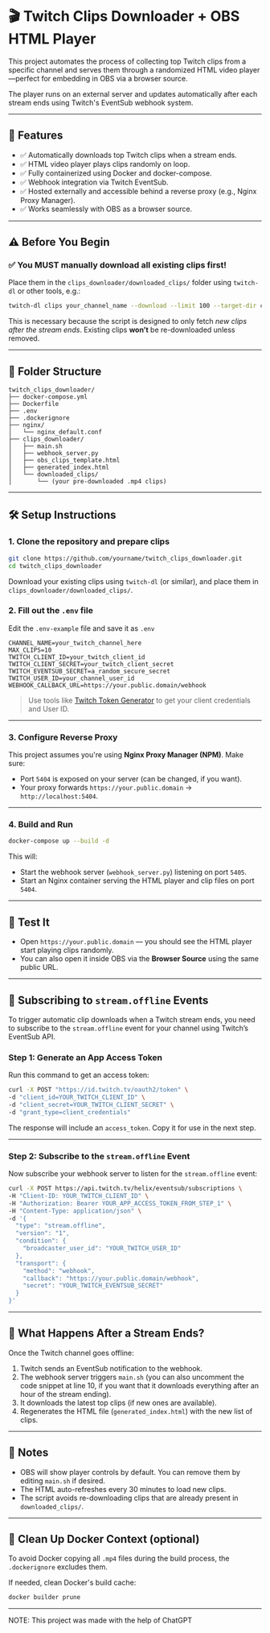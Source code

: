 # 🎬 Twitch Clips Downloader + OBS HTML Player

This project automates the process of collecting top Twitch clips from a specific channel and serves them through a randomized HTML video player—perfect for embedding in OBS via a browser source.

The player runs on an external server and updates automatically after each stream ends using Twitch's EventSub webhook system.

---

## 🔧 Features

* ✅ Automatically downloads top Twitch clips when a stream ends.
* ✅ HTML video player plays clips randomly on loop.
* ✅ Fully containerized using Docker and docker-compose.
* ✅ Webhook integration via Twitch EventSub.
* ✅ Hosted externally and accessible behind a reverse proxy (e.g., Nginx Proxy Manager).
* ✅ Works seamlessly with OBS as a browser source.

---

## ⚠️ Before You Begin

### ✅ You MUST manually download all existing clips first!

Place them in the `clips_downloader/downloaded_clips/` folder using `twitch-dl` or other tools, e.g.:

```bash
twitch-dl clips your_channel_name --download --limit 100 --target-dir clips_downloader/downloaded_clips
```

This is necessary because the script is designed to only fetch *new clips after the stream ends*. Existing clips **won’t** be re-downloaded unless removed.

---

## 📁 Folder Structure

```
twitch_clips_downloader/
├── docker-compose.yml
├── Dockerfile
├── .env
├── .dockerignore
├── nginx/
│   └── nginx_default.conf
├── clips_downloader/
│   ├── main.sh
│   ├── webhook_server.py
│   ├── obs_clips_template.html
│   ├── generated_index.html
│   └── downloaded_clips/
│       └── (your pre-downloaded .mp4 clips)
```

---

## 🛠️ Setup Instructions

### 1. Clone the repository and prepare clips

```bash
git clone https://github.com/yourname/twitch_clips_downloader.git
cd twitch_clips_downloader
```

Download your existing clips using `twitch-dl` (or similar), and place them in `clips_downloader/downloaded_clips/`.

### 2. Fill out the `.env` file

Edit the `.env-example` file and save it as `.env`

```dotenv
CHANNEL_NAME=your_twitch_channel_here
MAX_CLIPS=10
TWITCH_CLIENT_ID=your_twitch_client_id
TWITCH_CLIENT_SECRET=your_twitch_client_secret
TWITCH_EVENTSUB_SECRET=a_random_secure_secret
TWITCH_USER_ID=your_channel_user_id
WEBHOOK_CALLBACK_URL=https://your.public.domain/webhook
```

> Use tools like [Twitch Token Generator](https://twitchtokengenerator.com/) to get your client credentials and User ID.

---

### 3. Configure Reverse Proxy

This project assumes you're using **Nginx Proxy Manager (NPM)**. Make sure:

* Port `5404` is exposed on your server (can be changed, if you want).
* Your proxy forwards `https://your.public.domain` → `http://localhost:5404`.

---

### 4. Build and Run

```bash
docker-compose up --build -d
```

This will:

* Start the webhook server (`webhook_server.py`) listening on port `5405`.
* Start an Nginx container serving the HTML player and clip files on port `5404`.

---

## 🧪 Test It

* Open `https://your.public.domain` — you should see the HTML player start playing clips randomly.
* You can also open it inside OBS via the **Browser Source** using the same public URL.

---

## 🔁 Subscribing to `stream.offline` Events

To trigger automatic clip downloads when a Twitch stream ends, you need to subscribe to the `stream.offline` event for your channel using Twitch’s EventSub API.

### Step 1: Generate an App Access Token

Run this command to get an access token:

```bash
curl -X POST "https://id.twitch.tv/oauth2/token" \
-d "client_id=YOUR_TWITCH_CLIENT_ID" \
-d "client_secret=YOUR_TWITCH_CLIENT_SECRET" \
-d "grant_type=client_credentials"
```

The response will include an `access_token`. Copy it for use in the next step.

---

### Step 2: Subscribe to the `stream.offline` Event

Now subscribe your webhook server to listen for the `stream.offline` event:

```bash
curl -X POST https://api.twitch.tv/helix/eventsub/subscriptions \
-H "Client-ID: YOUR_TWITCH_CLIENT_ID" \
-H "Authorization: Bearer YOUR_APP_ACCESS_TOKEN_FROM_STEP_1" \
-H "Content-Type: application/json" \
-d '{
  "type": "stream.offline",
  "version": "1",
  "condition": {
    "broadcaster_user_id": "YOUR_TWITCH_USER_ID"
  },
  "transport": {
    "method": "webhook",
    "callback": "https://your.public.domain/webhook",
    "secret": "YOUR_TWITCH_EVENTSUB_SECRET"
  }
}'
```

---

## 🔁 What Happens After a Stream Ends?

Once the Twitch channel goes offline:

1. Twitch sends an EventSub notification to the webhook.
2. The webhook server triggers `main.sh` (you can also uncomment the code snippet at line 10, if you want that it downloads everything after an hour of the stream ending).
3. It downloads the latest top clips (if new ones are available).
4. Regenerates the HTML file (`generated_index.html`) with the new list of clips.

---

## 📌 Notes

* OBS will show player controls by default. You can remove them by editing `main.sh` if desired.
* The HTML auto-refreshes every 30 minutes to load new clips.
* The script avoids re-downloading clips that are already present in `downloaded_clips/`.

---

## 🧹 Clean Up Docker Context (optional)

To avoid Docker copying all `.mp4` files during the build process, the `.dockerignore` excludes them.

If needed, clean Docker's build cache:

```bash
docker builder prune
```

---
NOTE: This project was made with the help of ChatGPT
